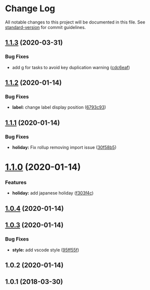 # Change Log

All notable changes to this project will be documented in this file. See [standard-version](https://github.com/conventional-changelog/standard-version) for commit guidelines.

<a name="1.1.3"></a>
## [1.1.3](https://github.com/anydown/anydown-gantt/compare/v1.1.2...v1.1.3) (2020-03-31)


### Bug Fixes

* add g for tasks to avoid key duplication warning ([cdc6eaf](https://github.com/anydown/anydown-gantt/commit/cdc6eaf))



<a name="1.1.2"></a>
## [1.1.2](https://github-private/anydown/anydown-gantt/compare/v1.1.1...v1.1.2) (2020-01-14)


### Bug Fixes

* **label:** change label display position ([6793c93](https://github-private/anydown/anydown-gantt/commit/6793c93))



<a name="1.1.1"></a>
## [1.1.1](https://github-private/anydown/anydown-gantt/compare/v1.1.0...v1.1.1) (2020-01-14)


### Bug Fixes

* **holiday:** Fix rollup removing import issue ([30f58b5](https://github-private/anydown/anydown-gantt/commit/30f58b5))



<a name="1.1.0"></a>
# [1.1.0](https://github-private/anydown/anydown-gantt/compare/v1.0.4...v1.1.0) (2020-01-14)


### Features

* **holiday:** add japanese holiday ([f303f4c](https://github-private/anydown/anydown-gantt/commit/f303f4c))



<a name="1.0.4"></a>
## [1.0.4](https://github-private/anydown/anydown-gantt/compare/v1.0.3...v1.0.4) (2020-01-14)



<a name="1.0.3"></a>
## [1.0.3](https://github-private/anydown/anydown-gantt/compare/v1.0.2...v1.0.3) (2020-01-14)


### Bug Fixes

* **style:** add vscode style ([95ff55f](https://github-private/anydown/anydown-gantt/commit/95ff55f))



<a name="1.0.2"></a>
## 1.0.2 (2020-01-14)



<a name="1.0.1"></a>
## 1.0.1 (2018-03-30)
